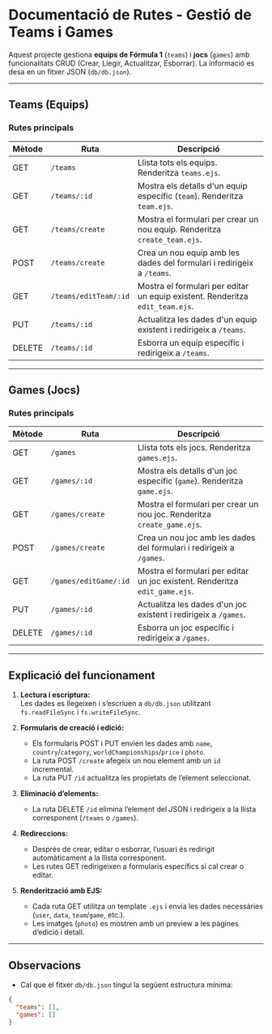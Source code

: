# Documentació de Rutes - Gestió de Teams i Games

Aquest projecte gestiona **equips de Fórmula 1** (`teams`) i **jocs** (`games`) amb funcionalitats CRUD (Crear, Llegir, Actualitzar, Esborrar). La informació es desa en un fitxer JSON (`db/db.json`).

---

## **Teams (Equips)**

### **Rutes principals**
| Mètode | Ruta                 | Descripció |
|--------|--------------------|------------|
| GET    | `/teams`            | Llista tots els equips. Renderitza `teams.ejs`. |
| GET    | `/teams/:id`        | Mostra els detalls d'un equip específic (`team`). Renderitza `team.ejs`. |
| GET    | `/teams/create`     | Mostra el formulari per crear un nou equip. Renderitza `create_team.ejs`. |
| POST   | `/teams/create`     | Crea un nou equip amb les dades del formulari i redirigeix a `/teams`. |
| GET    | `/teams/editTeam/:id` | Mostra el formulari per editar un equip existent. Renderitza `edit_team.ejs`. |
| PUT    | `/teams/:id`        | Actualitza les dades d'un equip existent i redirigeix a `/teams`. |
| DELETE | `/teams/:id`        | Esborra un equip específic i redirigeix a `/teams`. |

---

## **Games (Jocs)**

### **Rutes principals**
| Mètode | Ruta                 | Descripció |
|--------|--------------------|------------|
| GET    | `/games`            | Llista tots els jocs. Renderitza `games.ejs`. |
| GET    | `/games/:id`        | Mostra els detalls d'un joc específic (`game`). Renderitza `game.ejs`. |
| GET    | `/games/create`     | Mostra el formulari per crear un nou joc. Renderitza `create_game.ejs`. |
| POST   | `/games/create`     | Crea un nou joc amb les dades del formulari i redirigeix a `/games`. |
| GET    | `/games/editGame/:id` | Mostra el formulari per editar un joc existent. Renderitza `edit_game.ejs`. |
| PUT    | `/games/:id`        | Actualitza les dades d'un joc existent i redirigeix a `/games`. |
| DELETE | `/games/:id`        | Esborra un joc específic i redirigeix a `/games`. |

---

## **Explicació del funcionament**

1. **Lectura i escriptura:**  
   Les dades es llegeixen i s’escriuen a `db/db.json` utilitzant `fs.readFileSync` i `fs.writeFileSync`.

2. **Formularis de creació i edició:**  
   - Els formularis POST i PUT envien les dades amb `name`, `country`/`category`, `worldChampionships`/`price` i `photo`.
   - La ruta POST `/create` afegeix un nou element amb un `id` incremental.
   - La ruta PUT `/id` actualitza les propietats de l’element seleccionat.

3. **Eliminació d’elements:**  
   - La ruta DELETE `/id` elimina l’element del JSON i redirigeix a la llista corresponent (`/teams` o `/games`).

4. **Redireccions:**  
   - Després de crear, editar o esborrar, l’usuari és redirigit automàticament a la llista corresponent.
   - Les rutes GET redirigeixen a formularis específics si cal crear o editar.

5. **Renderització amb EJS:**  
   - Cada ruta GET utilitza un template `.ejs` i envia les dades necessàries (`user`, `data`, `team`/`game`, etc.).
   - Les imatges (`photo`) es mostren amb un preview a les pàgines d’edició i detall.

---

## **Observacions**

- Cal que el fitxer `db/db.json` tingui la següent estructura mínima:

```json
{
  "teams": [],
  "games": []
}
